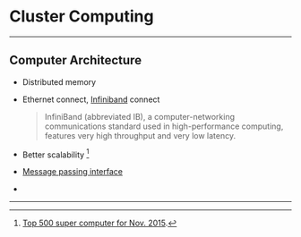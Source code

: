 # Cluster Computing

---

## Computer Architecture

- Distributed memory
- Ethernet connect, [Infiniband](https://en.wikipedia.org/wiki/InfiniBand) connect 

  > InfiniBand (abbreviated IB), a computer-networking communications standard used in high-performance computing, features very high throughput and very low latency.

- Better scalability [^top500_supercomputers]
- [Message passing interface](https://en.wikipedia.org/wiki/Message_Passing_Interface) 
- 
---

[^top500_supercomputers]: [Top 500 super computer for Nov. 2015](http://www.top500.org/lists/2015/11/).